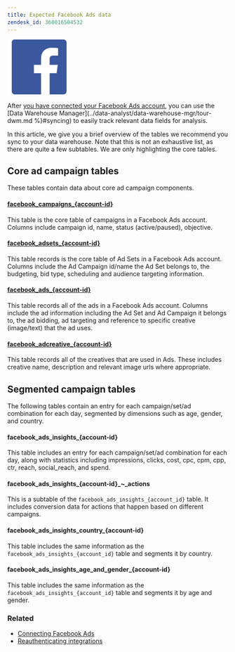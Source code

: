 ```yaml
---
title: Expected Facebook Ads data
zendesk_id: 360016504532
---
```


![](../../../assets/Facebook_Logo.png)

After [you have connected your Facebook Ads account](../integrations/facebook-ads.md), you can use the [Data Warehouse Manager](../data-analyst/data-warehouse-mgr/tour-dwm.md %}#syncing) to easily track relevant data fields for analysis.

In this article, we  give you a brief overview of the tables we recommend you sync to your data warehouse. Note that this is not an exhaustive list, as there are quite a few subtables. We are only highlighting the core tables.

## Core ad campaign tables

These tables contain data about core ad campaign components.

#### [facebook\_campaigns_\{account-id}](https://developers.facebook.com/docs/reference/ads-api/adcampaign/)

This table is the core table of campaigns in a Facebook Ads account. Columns include campaign id, name, status (active/paused), objective.

#### [facebook\_adsets_\{account-id}](https://developers.facebook.com/docs/marketing-api/reference/ad-campaign)

This table records is the core table of Ad Sets in a Facebook Ads account. Columns include the Ad Campaign id/name the Ad Set belongs to, the budgeting, bid type, scheduling and audience targeting information.

#### [facebook\_ads_\{account-id}](https://developers.facebook.com/docs/reference/ads-api/adgroup/)

This table records all of the ads in a Facebook Ads account. Columns include the ad information including the Ad Set and Ad Campaign it belongs to, the ad bidding, ad targeting and reference to specific creative (image/text) that the ad uses.

#### [facebook\_adcreative_\{account-id}](https://developers.facebook.com/docs/reference/ads-api/adcreative/)

This table records all of the creatives that are used in Ads. These includes creative name, description and relevant image urls where appropriate.

## Segmented campaign tables

The following tables contain an entry for each campaign/set/ad combination for each day, segmented by dimensions such as age, gender, and country.

#### facebook\_ads\_insights_\{account-id}

This table includes an entry for each campaign/set/ad combination for each day, along with statistics including impressions, clicks, cost, cpc, cpm, cpp, ctr, reach, social\_reach, and spend.

#### facebook\_ads\_insights_\{account-id}_~\_actions

This is a subtable of the `facebook_ads_insights_{account_id}` table. It includes conversion data for actions that happen based on different campaigns.

#### facebook\_ads\_insights\_country_\{account-id}

This table includes the same information as the `facebook_ads_insights_{account_id}` table and segments it by country.

#### facebook\_ads\_insights\_age\_and\_gender_\{account-id}

This table includes the same information as the `facebook_ads_insights_{account_id}` table and segments it by age and gender.

### Related

* [Connecting Facebook Ads](../integrations/facebook-ads.md)
* [Reauthenticating integrations](https://support.magento.com/hc/en-us/articles/360016733151-Reauthenticating-integrations)

